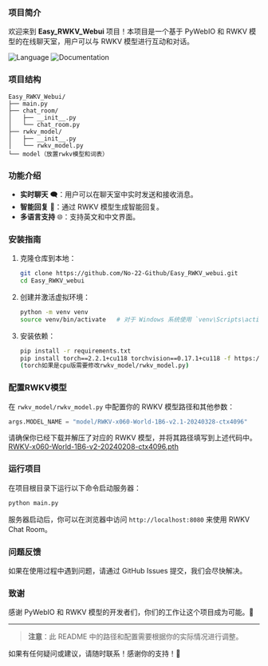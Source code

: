 ### 项目简介

欢迎来到 **Easy_RWKV_Webui** 项目！本项目是一个基于 PyWebIO 和 RWKV 模型的在线聊天室，用户可以与 RWKV 模型进行互动和对话。

![Language](https://img.shields.io/badge/language-python-brightgreen) ![Documentation](https://img.shields.io/badge/documentation-yes-brightgreen)
### 项目结构

```
Easy_RWKV_Webui/
├── main.py
├── chat_room/
│   ├── __init__.py
│   └── chat_room.py
├── rwkv_model/
│   ├── __init__.py
│   └── rwkv_model.py
└── model（放置rwkv模型和词表）
```

### 功能介绍

- **实时聊天** 🗨️：用户可以在聊天室中实时发送和接收消息。
- **智能回复** 🤖：通过 RWKV 模型生成智能回复。
- **多语言支持** 🌐：支持英文和中文界面。

### 安装指南

1. 克隆仓库到本地：

   ```sh
   git clone https://github.com/No-22-Github/Easy_RWKV_webui.git
   cd Easy_RWKV_webui
   ```

2. 创建并激活虚拟环境：

   ```sh
   python -m venv venv
   source venv/bin/activate   # 对于 Windows 系统使用 `venv\Scripts\activate`
   ```

3. 安装依赖：

   ```sh
   pip install -r requirements.txt
   pip install torch==2.2.1+cu118 torchvision==0.17.1+cu118 -f https://mirror.sjtu.edu.cn/pytorch-wheels/torch_stable.html
   (torch如果是cpu版需要修改rwkv_model/rwkv_model.py)

   ```

### 配置RWKV模型

在 `rwkv_model/rwkv_model.py` 中配置你的 RWKV 模型路径和其他参数：

```python
args.MODEL_NAME = "model/RWKV-x060-World-1B6-v2.1-20240328-ctx4096"
```

请确保你已经下载并解压了对应的 RWKV 模型，并将其路径填写到上述代码中。
[RWKV-x060-World-1B6-v2-20240208-ctx4096.pth](https://huggingface.co/BlinkDL/rwkv-6-world/blob/main/RWKV-x060-World-1B6-v2.1-20240328-ctx4096.pth)

### 运行项目

在项目根目录下运行以下命令启动服务器：

```sh
python main.py
```

服务器启动后，你可以在浏览器中访问 `http://localhost:8080` 来使用 RWKV Chat Room。

### 问题反馈

如果在使用过程中遇到问题，请通过 GitHub Issues 提交，我们会尽快解决。

### 致谢

感谢 PyWebIO 和 RWKV 模型的开发者们，你们的工作让这个项目成为可能。🎉

---

> **注意**：此 README 中的路径和配置需要根据你的实际情况进行调整。

如果有任何疑问或建议，请随时联系！感谢你的支持！💖
